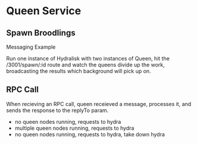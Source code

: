 
# Queen Service

## Spawn Broodlings

Messaging Example

Run one instance of Hydralisk with two instances of Queen, hit the /3001/spawn/:id route and 
watch the queens divide up the work, broadcasting the results which background will pick up on.


## RPC Call

When recieving an RPC call, queen receieved a message, processes it, and sends the response to the replyTo param.


- no queen nodes running, requests to hydra
- multiple queen nodes running, requests to hydra
- no queen nodes running, requests to hydra, take down hydra